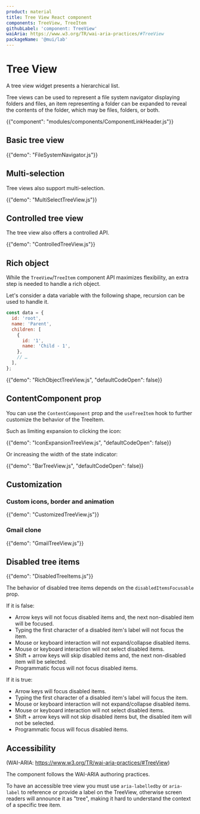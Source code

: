```yaml
---
product: material
title: Tree View React component
components: TreeView, TreeItem
githubLabel: 'component: TreeView'
waiAria: https://www.w3.org/TR/wai-aria-practices/#TreeView
packageName: '@mui/lab'
---
```


# Tree View

<p class="description">A tree view widget presents a hierarchical list.</p>

Tree views can be used to represent a file system navigator displaying folders and files, an item representing a folder can be expanded to reveal the contents of the folder, which may be files, folders, or both.

{{"component": "modules/components/ComponentLinkHeader.js"}}

## Basic tree view

{{"demo": "FileSystemNavigator.js"}}

## Multi-selection

Tree views also support multi-selection.

{{"demo": "MultiSelectTreeView.js"}}

## Controlled tree view

The tree view also offers a controlled API.

{{"demo": "ControlledTreeView.js"}}

## Rich object

While the `TreeView`/`TreeItem` component API maximizes flexibility, an extra step is needed to handle a rich object.

Let's consider a data variable with the following shape, recursion can be used to handle it.

```js
const data = {
  id: 'root',
  name: 'Parent',
  children: [
    {
      id: '1',
      name: 'Child - 1',
    },
    // …
  ],
};
```

{{"demo": "RichObjectTreeView.js", "defaultCodeOpen": false}}

## ContentComponent prop

You can use the `ContentComponent` prop and the `useTreeItem` hook to further customize the behavior of the TreeItem.

Such as limiting expansion to clicking the icon:

{{"demo": "IconExpansionTreeView.js", "defaultCodeOpen": false}}

Or increasing the width of the state indicator:

{{"demo": "BarTreeView.js", "defaultCodeOpen": false}}

## Customization

### Custom icons, border and animation

{{"demo": "CustomizedTreeView.js"}}

### Gmail clone

{{"demo": "GmailTreeView.js"}}

## Disabled tree items

{{"demo": "DisabledTreeItems.js"}}

The behavior of disabled tree items depends on the `disabledItemsFocusable` prop.

If it is false:

- Arrow keys will not focus disabled items and, the next non-disabled item will be focused.
- Typing the first character of a disabled item's label will not focus the item.
- Mouse or keyboard interaction will not expand/collapse disabled items.
- Mouse or keyboard interaction will not select disabled items.
- Shift + arrow keys will skip disabled items and, the next non-disabled item will be selected.
- Programmatic focus will not focus disabled items.

If it is true:

- Arrow keys will focus disabled items.
- Typing the first character of a disabled item's label will focus the item.
- Mouse or keyboard interaction will not expand/collapse disabled items.
- Mouse or keyboard interaction will not select disabled items.
- Shift + arrow keys will not skip disabled items but, the disabled item will not be selected.
- Programmatic focus will focus disabled items.

## Accessibility

(WAI-ARIA: https://www.w3.org/TR/wai-aria-practices/#TreeView)

The component follows the WAI-ARIA authoring practices.

To have an accessible tree view you must use `aria-labelledby` or `aria-label` to reference or provide a label on the TreeView, otherwise screen readers will announce it as "tree", making it hard to understand the context of a specific tree item.
